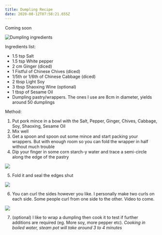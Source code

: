 ```yaml
---
title: Dumpling Recipe
date: 2020-08-12T07:58:21.655Z
---
```

Coming soon

![Dumpling ingredients](/uploads/dumpling-ingredients-photo.jpg#blog-image)

Ingredients list:

* 1.5 tsp Salt
* 1.5 tsp White pepper
* 2 cm Ginger (diced)
* 1 Fistful of Chinese Chives (diced)
* 1/5th or 1/6th of Chinese Cabbage (diced)
* 2 tbsp Light Soy 
* 3 tbsp Shaoxing Wine (optional)
* 1 tbsp of Sesame Oil
* Dumpling pastry/wrappers. The ones I use are 8cm in diameter, yields around 50 dumplings

Method:

1. Put pork mince in a bowl with the Salt, Pepper, Ginger, Chives, Cabbage, Soy, Shaoxing, Sesame Oil
2. Mix well
3. Get a spoon and spoon out some mince and start packing your wrappers. But with enough room so you can fold the wrapper in half without much trouble
4. Dip your finger in some corn starch-y water and trace a semi-circle along the edge of the pastry

![](/uploads/meat-in-wrapper.jpg)

5. Fold it and seal the edges shut

![](/uploads/dumpling-sealed-shut.jpg)

6. You can curl the sides however you like. I personally make two curls on each side. Some people curl from one side to the other. Video to come. 

![](/uploads/dumpling-final.jpg)

7. (optional) I like to wrap a dumpling then cook it to test if further additions are required (eg. More soy, more pepper etc).
   _Cooking in boiled water, steam pot will take around 3 to 4 minutes_
